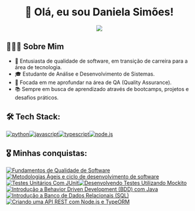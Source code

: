 <h1 align="center"> 👋 Olá, eu sou Daniela Simões!</h1>
<p align="center">
<a href="https://www.linkedin.com/in/danielaisimoes/"><img src="https://img.shields.io/badge/linkedin-0A66C2?style=for-the-badge&logo=linkedin&logoColor=white"/></a>
</p>

## 👩🏻‍💻 Sobre Mim 
- 🚀 Entusiasta de qualidade de software, em transição de carreira para a área de tecnologia.
- 🎓 Estudante de Análise e Desenvolvimento de Sistemas.
- 🎯 Focada em me aprofundar na área de QA (Quality Assurance).
- 📚 Sempre em busca de aprendizado através de bootcamps, projetos e desafios práticos.

## 🛠 Tech Stack:
[![python](https://camo.githubusercontent.com/07858da9ad3cd19f1e10777508bf1b5470f22f8eb0b3ceaa425e2ff85461e30e/68747470733a2f2f696d672e736869656c64732e696f2f62616467652f507974686f6e2d3337373641423f7374796c653d666f722d7468652d6261646765266c6f676f3d707974686f6e266c6f676f436f6c6f723d7768697465)]()[![javascript](https://camo.githubusercontent.com/29d02b3669d6450d67e043cf5909e740dcb94c1e2306d88ac48b15b4ec55dc65/68747470733a2f2f696d672e736869656c64732e696f2f62616467652f6a6176617363726970742d2532333332333333302e7376673f7374796c653d666f722d7468652d6261646765266c6f676f3d6a617661736372697074266c6f676f436f6c6f723d253233463744463145)]()[![typescript](https://camo.githubusercontent.com/d4cfec9550517aa67567e29843e3880ebf50bd7eeceafcd3b82875f17c9f564e/68747470733a2f2f696d672e736869656c64732e696f2f62616467652f747970657363726970742d2532333030374143432e7376673f7374796c653d666f722d7468652d6261646765266c6f676f3d74797065736372697074266c6f676f436f6c6f723d7768697465)]()[![node.js](https://camo.githubusercontent.com/5efede1ede485921a068d065e72eae3446b1d4f9c8aba580ab290b060e1d436a/68747470733a2f2f696d672e736869656c64732e696f2f62616467652f4e6f64652e6a732d3333393933333f7374796c653d666f722d7468652d6261646765266c6f676f3d6e6f64652e6a73266c6f676f436f6c6f723d7768697465)]()

## 🎖️ Minhas conquistas:
[![Fundamentos de Qualidade de Software](https://assets.dio.me/J8rSmeSzlO__TSp-K17B31tPdz586kmH-d-n41d8COE/f:webp/h:77/q:80/w:77/L2NvdXJzZXMvYmFkZ2UvNzRiOWRkNTUtYzMzZi00YjQxLTk2YjItOTkxZWRhNGExNTA0LnBuZw)](https://hermes.dio.me/certificates/JDHRMXZ6.pdf)[![Metodologias Ágeis e ciclo de desenvolvimento de software](https://assets.dio.me/wh2bRhCLkGeATx2KRE5xsRm7aIOMCbNslGx7MBTxYeY/f:webp/h:77/q:80/w:77/L2NvdXJzZXMvYmFkZ2UvZjFlMjdiM2EtZDdkYy00MmFlLWJlYmQtZTM2OWJiZTNiZTc2LnBuZw)](https://hermes.dio.me/certificates/SCWXVGPN.pdf)[![Testes Unitários Com JUnit](https://assets.dio.me/N2hX9LKKByETUygnygEGaiEOiwGuRwR26sebMkvQ3sI/f:webp/h:77/q:80/w:77/L2NvdXJzZXMvYmFkZ2UvODkwNzNjNDUtOTI0Yi00NWExLTliNGQtZjc4Nzk1ZjBhZDI4LnBuZw)](https://hermes.dio.me/certificates/LGM4JYXQ.pdf)[![Desenvolvendo Testes Utilizando Mockito](https://assets.dio.me/13ohgYSucwrm9CWSEPE1JTGwEzhvq8EkWVlvd9C-DKc/f:webp/h:77/q:80/w:77/L2NvdXJzZXMvYmFkZ2UvNTgyNDJkZTItMjQ5YS00Yjg5LWI3YTQtYzZhM2RlN2MyM2Q4LnBuZw)](https://hermes.dio.me/certificates/T2JOYK8C.pdf)[![Introdução a Behavior Driven Development (BDD) com Java](https://assets.dio.me/qvuiJA3OnSZtVlb73l97YcfJZO0nRjzbypK7nksVDhw/f:webp/h:77/q:80/w:77/L2NvdXJzZXMvYmFkZ2UvZDE2Y2I4ODYtMjM4ZS00OTFkLWFjMzktNDI3YmUzMGM5MDA0LnBuZw)](https://hermes.dio.me/certificates/KT7S1IYI.pdf)[![Introdução a Banco de Dados
Relacionais (SQL)](https://assets.dio.me/HABM9LDiiZ24MpTe-37CdV1pTperIstUcq0X-8tax5E/f:webp/q:80/w:84/L3NraWxscy85MDhkNjRkYi1hNzdlLTRmYzItYTc0Mi01NzcwZDdiYzQ2NDcucG5n)](https://hermes.dio.me/certificates/G6JLYEMF.pdf)[![Criando uma API REST com Node.js e TypeORM](https://assets.dio.me/gK218VLgfJcWAC-l1afo2riEAEavLwBKUWbmc7CGSF8/f:webp/h:77/q:80/w:77/L2NvdXJzZXMvYmFkZ2UvZGFjYmQ4YjItMWQzNi00MzY0LThmZTktNWNlNWE2OWEwM2FiLnBuZw)](https://hermes.dio.me/certificates/6PTUHHDV.pdf)
